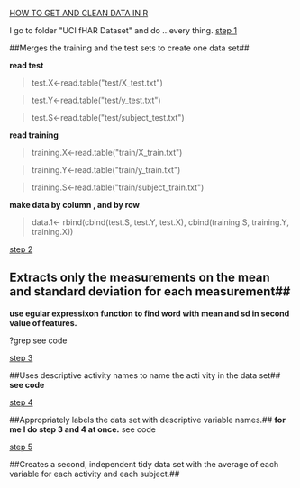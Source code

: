 
[            HOW TO GET AND CLEAN DATA IN R]()

I go to folder "UCI fHAR Dataset" and do ...every thing.
[step 1]()

##Merges the training and the test sets to create one data set##



**read test**

> test.X<-read.table("test/X_test.txt")

> test.Y<-read.table("test/y_test.txt")

> test.S<-read.table("test/subject_test.txt")

**read training**

> training.X<-read.table("train/X_train.txt")

> training.Y<-read.table("train/y_train.txt")

> training.S<-read.table("train/subject_train.txt")


**make data by column , and by row**

> data.1<- rbind(cbind(test.S, test.Y, test.X),
>   cbind(training.S, training.Y, training.X))


[step 2]()

## Extracts only the measurements on the mean and standard deviation for each measurement##
              
**use egular expressixon function to find word with mean and sd in second value of features.**

?grep
see code

[step 3]()

##Uses descriptive activity names to name the acti vity in the data set##
**see code**

[step 4]()

##Appropriately labels the data set with descriptive variable names.##
 **for me I do  step 3 and 4 at once.**
 see code
 
 
[step 5]()


##Creates a second, independent tidy data set with the average of each variable for each activity and each subject.##
